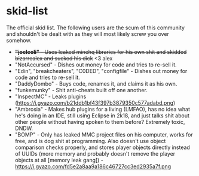 # skid-list
The official skid list. The following users are the scum of this community and shouldn't be dealt with as they will most likely screw you over somehow.

* ~~**"joeleoli"** - Uses leaked minehq libraries for his own shit and skidded bizarrealex and sucked his dick~~ <3 alex
* "NotAccursed" - Dishes out money for code and tries to re-sell it.
* "Edin", "breakcheaters", "C0DED", "configfile" - Dishes out money for code and tries to re-sell it.
* "DaddyDombo" - Buys code, renames it, and claims it as his own.
* "funkemunky" - Shit anti-cheats built off one another.
* "InspectMC" - Leaks plugins (https://i.gyazo.com/b21ddb1bf43f397b3879350c577adabd.png)
* "Ambrosia" - Makes hub plugins for a living (LMFAO), has no idea what he's doing in an IDE, still using Eclipse in 2k18, and just talks shit about other people without having spoken to them before? Extremely toxic, DNDW.
* "BOMP" - Only has leaked MMC project files on his computer, works for free, and is dog shit at programming. Also doesn't use object comparison checks properly, and stores player objects directly instead of UUIDs (more memory and probably doesn't remove the player objects at all [memory leak gang]) - https://i.gyazo.com/fd5e2a8aa9a186c46727cc3ed2935a7f.png
